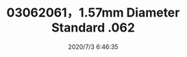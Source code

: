 ﻿---
layout: post 
title: 03062061，1.57mm Diameter Standard .062
tags: 1625
categories: housing-terminal
overview: 1.57mm Diameter Standard .062" Pin and Socket Plug Housing, 6 Circuits, without Mounting Ears, Natural
part_number: 03062061
thumb_img: static/202007/413-thumb-20200703144728.jpg
small_img: static/202007/413-20200703144728.jpg
date: 2020/7/3 6:46:35
---




